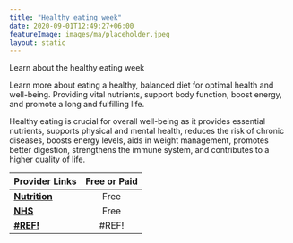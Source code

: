 ```yaml
---
title: "Healthy eating week"
date: 2020-09-01T12:49:27+06:00
featureImage: images/ma/placeholder.jpeg
layout: static
---
```


Learn about the healthy eating week

Learn more about eating a healthy, balanced diet for optimal health and well-being. Providing vital nutrients, support body function, boost energy, and promote a long and fulfilling life.

Healthy eating is crucial for overall well-being as it provides essential nutrients, supports physical and mental health, reduces the risk of chronic diseases, boosts energy levels, aids in weight management, promotes better digestion, strengthens the immune system, and contributes to a higher quality of life.

| Provider Links      | Free or Paid  |  
| :-----------          | :--------------:      |  
| [**Nutrition**](https://www.nutrition.org.uk/our-work/what-we-do/healthy-eating-week/) | Free  | 
| [**NHS**](https://www.nhsinform.scot/healthy-living/food-and-nutrition/eating-well/health-benefits-of-eating-well) | Free  | 
| [**#REF!**](#REF!) | #REF! | 
  

<br/><br/>






